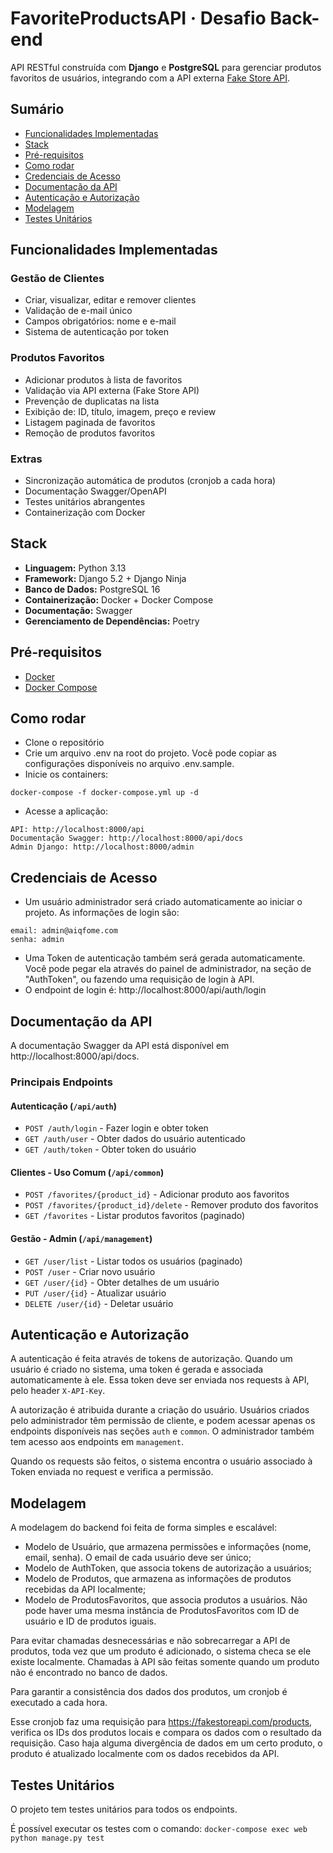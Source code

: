 # FavoriteProductsAPI · Desafio Back-end

API RESTful construída com **Django** e **PostgreSQL** para gerenciar produtos favoritos de usuários, integrando com a API externa [Fake Store API](https://fakestoreapi.com).

## Sumário

- [Funcionalidades Implementadas](#funcionalidades-implementadas)
- [Stack](#stack)
- [Pré-requisitos](#pré-requisitos)
- [Como rodar](#como-rodar)
- [Credenciais de Acesso](#credenciais-de-acesso)
- [Documentação da API](#documentação-da-api)
- [Autenticação e Autorização](#autenticação-e-autorização)
- [Modelagem](#modelagem)
- [Testes Unitários](#testes-unitários)

## Funcionalidades Implementadas

### Gestão de Clientes
- Criar, visualizar, editar e remover clientes
- Validação de e-mail único
- Campos obrigatórios: nome e e-mail
- Sistema de autenticação por token

### Produtos Favoritos
- Adicionar produtos à lista de favoritos
- Validação via API externa (Fake Store API)
- Prevenção de duplicatas na lista
- Exibição de: ID, título, imagem, preço e review
- Listagem paginada de favoritos
- Remoção de produtos favoritos

### Extras
- Sincronização automática de produtos (cronjob a cada hora)
- Documentação Swagger/OpenAPI
- Testes unitários abrangentes
- Containerização com Docker

## Stack

- **Linguagem:** Python 3.13
- **Framework:** Django 5.2 + Django Ninja
- **Banco de Dados:** PostgreSQL 16
- **Containerização:** Docker + Docker Compose
- **Documentação:** Swagger
- **Gerenciamento de Dependências:** Poetry

## Pré-requisitos

- [Docker](https://docs.docker.com/get-docker/)
- [Docker Compose](https://docs.docker.com/compose/install/)

## Como rodar

- Clone o repositório
- Crie um arquivo .env na root do projeto. Você pode copiar as configurações disponíveis no arquivo .env.sample.
- Inicie os containers:

```
docker-compose -f docker-compose.yml up -d
```

- Acesse a aplicação:

```
API: http://localhost:8000/api
Documentação Swagger: http://localhost:8000/api/docs
Admin Django: http://localhost:8000/admin
```

## Credenciais de Acesso

- Um usuário administrador será criado automaticamente ao iniciar o projeto. As informações de login são:

```
email: admin@aiqfome.com
senha: admin
```

- Uma Token de autenticação também será gerada automaticamente. Você pode pegar ela através do painel de administrador, na seção de "AuthToken", ou fazendo uma requisição de login à API.
- O endpoint de login é: http://localhost:8000/api/auth/login

## Documentação da API

A documentação Swagger da API está disponível em http://localhost:8000/api/docs.

### Principais Endpoints

#### Autenticação (`/api/auth`)
- `POST /auth/login` - Fazer login e obter token
- `GET /auth/user` - Obter dados do usuário autenticado
- `GET /auth/token` - Obter token do usuário

#### Clientes - Uso Comum (`/api/common`)
- `POST /favorites/{product_id}` - Adicionar produto aos favoritos
- `POST /favorites/{product_id}/delete` - Remover produto dos favoritos
- `GET /favorites` - Listar produtos favoritos (paginado)

#### Gestão - Admin (`/api/management`)
- `GET /user/list` - Listar todos os usuários (paginado)
- `POST /user` - Criar novo usuário
- `GET /user/{id}` - Obter detalhes de um usuário
- `PUT /user/{id}` - Atualizar usuário
- `DELETE /user/{id}` - Deletar usuário

## Autenticação e Autorização

A autenticação é feita através de tokens de autorização. Quando um usuário é criado no sistema, uma token é gerada e associada automaticamente à ele.
Essa token deve ser enviada nos requests à API, pelo header `X-API-Key`.

A autorização é atribuida durante a criação do usuário. Usuários criados pelo administrador têm permissão de cliente, e podem acessar apenas os endpoints disponíveis nas seções `auth` e `common`.
O administrador também tem acesso aos endpoints em `management`.

Quando os requests são feitos, o sistema encontra o usuário associado à Token enviada no request e verifica a permissão.

## Modelagem

A modelagem do backend foi feita de forma simples e escalável:

- Modelo de Usuário, que armazena permissões e informações (nome, email, senha). O email de cada usuário deve ser único;
- Modelo de AuthToken, que associa tokens de autorização a usuários;
- Modelo de Produtos, que armazena as informações de produtos recebidas da API localmente;
- Modelo de ProdutosFavoritos, que associa produtos a usuários. Não pode haver uma mesma instância de ProdutosFavoritos com ID de usuário e ID de produtos iguais.

Para evitar chamadas desnecessárias e não sobrecarregar a API de produtos, toda vez que um produto é adicionado, o sistema checa se ele existe localmente. Chamadas à API são feitas somente quando um produto não é encontrado no banco de dados.

Para garantir a consistência dos dados dos produtos, um cronjob é executado a cada hora. 

Esse cronjob faz uma requisição para https://fakestoreapi.com/products, verifica os IDs dos produtos locais e compara os dados com o resultado da requisição.
Caso haja alguma divergência de dados em um certo produto, o produto é atualizado localmente com os dados recebidos da API.

## Testes Unitários

O projeto tem testes unitários para todos os endpoints.

É possível executar os testes com o comando: `docker-compose exec web python manage.py test`
